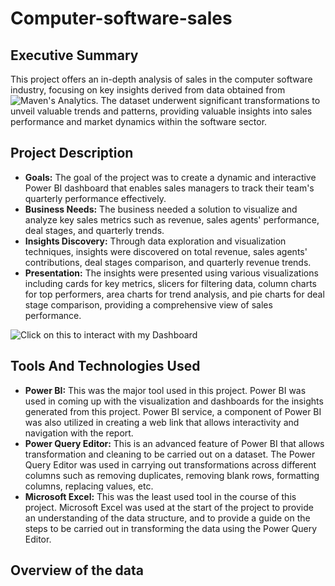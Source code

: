 # Computer-software-sales

## Executive Summary
This project offers an in-depth analysis of sales in the computer software industry, focusing on key insights derived from data obtained from ![Maven's Analytics](https://mavenanalytics.io/challenges). The dataset underwent significant transformations to unveil valuable trends and patterns, providing valuable insights into sales performance and market dynamics within the software sector.
## Project Description
- **Goals:** The goal of the project was to create a dynamic and interactive Power BI dashboard that enables sales managers to track their team's quarterly performance effectively.
- **Business Needs:** The business needed a solution to visualize and analyze key sales metrics such as revenue, sales agents' performance, deal stages, and quarterly trends.
- **Insights Discovery:** Through data exploration and visualization techniques, insights were discovered on total revenue, sales agents' contributions, deal stages comparison, and quarterly revenue trends.
- **Presentation:** The insights were presented using various visualizations including cards for key metrics, slicers for filtering data, column charts for top performers, area charts for trend analysis, and pie charts for deal stage comparison, providing a comprehensive view of sales performance.

![Click on this to interact with my Dashboard](https://app.powerbi.com/view?r=eyJrIjoiM2E3OTY3N2ItY2NjMy00OTRmLWFiZjgtMGMyZDEzOTRhYjYyIiwidCI6ImRmODY3OWNkLWE4MGUtNDVkOC05OWFjLWM4M2VkN2ZmOTVhMCJ9)

## Tools And Technologies Used
- **Power BI:** This was the major tool used in this project. Power BI was used in coming up with the visualization and dashboards for the insights generated from this project. Power BI service, a component of Power BI was also utilized in creating a web link that allows interactivity and navigation with the report.
- **Power Query Editor:** This is an advanced feature of Power BI that allows transformation and cleaning to be carried out on a dataset. The Power Query Editor was used in carrying out transformations across different columns such as removing duplicates, removing blank rows, formatting columns, replacing values, etc.
- **Microsoft Excel:** This was the least used tool in the course of this project. Microsoft Excel was used at the start of the project to provide an understanding of the data structure, and to provide a guide on the steps to be carried out in transforming the data using the Power Query Editor.

## Overview of the data
